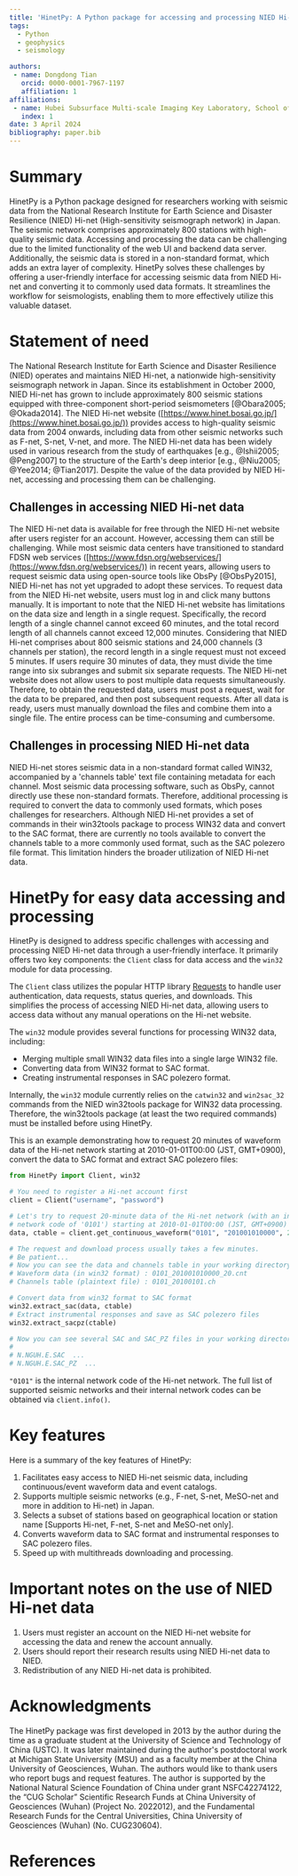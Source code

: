 ```yaml
---
title: 'HinetPy: A Python package for accessing and processing NIED Hi-net seismic data'
tags:
  - Python
  - geophysics
  - seismology

authors:
 - name: Dongdong Tian
   orcid: 0000-0001-7967-1197
   affiliation: 1
affiliations:
 - name: Hubei Subsurface Multi-scale Imaging Key Laboratory, School of Geophysics and Geomatics, China University of Geosciences, Wuhan 430074, China
   index: 1
date: 3 April 2024
bibliography: paper.bib
---
```


# Summary

HinetPy is a Python package designed for researchers working with seismic data from the
National Research Institute for Earth Science and Disaster Resilience (NIED) Hi-net
(High-sensitivity seismograph network) in Japan. The seismic network comprises approximately
800 stations with high-quality seismic data. Accessing and processing the data can be
challenging due to the limited functionality of the web UI and backend data server.
Additionally, the seismic data is stored in a non-standard format, which adds an extra
layer of complexity. HinetPy solves these challenges by offering a user-friendly interface
for accessing seismic data from NIED Hi-net and converting it to commonly used data
formats. It streamlines the workflow for seismologists, enabling them to more effectively
utilize this valuable dataset.

# Statement of need

The National Research Institute for Earth Science and Disaster Resilience (NIED) operates
and maintains NIED Hi-net, a nationwide high-sensitivity seismograph network in Japan.
Since its establishment in October 2000, NIED Hi-net has grown to include approximately
800 seismic stations equipped with three-component short-period seismometers [@Obara2005; @Okada2014].
The NIED Hi-net website ([https://www.hinet.bosai.go.jp/](https://www.hinet.bosai.go.jp/))
provides access to high-quality seismic data from 2004 onwards, including data from
other seismic networks such as F-net, S-net, V-net, and more. The NIED Hi-net data has
been widely used in various research from the study of earthquakes [e.g., @Ishii2005; @Peng2007]
to the structure of the Earth's deep interior [e.g., @Niu2005; @Yee2014; @Tian2017].
Despite the value of the data provided by NIED Hi-net, accessing and processing them can be challenging.

## Challenges in accessing NIED Hi-net data

The NIED Hi-net data is available for free through the NIED Hi-net website after users
register for an account. However, accessing them can still be challenging. While most seismic
data centers have transitioned to standard FDSN web services
([https://www.fdsn.org/webservices/](https://www.fdsn.org/webservices/)) in recent years,
allowing users to request seismic data using open-source tools like ObsPy [@ObsPy2015],
NIED Hi-net has not yet upgraded to adopt these services. To request data
from the NIED Hi-net website, users must log in and click many buttons manually.
It is important to note that the NIED Hi-net website has limitations on the data
size and length in a single request. Specifically, the record length of a single channel
cannot exceed 60 minutes, and the total record length of
all channels cannot exceed 12,000 minutes. Considering that NIED Hi-net comprises about 800 seismic
stations and 24,000 channels (3 channels per station), the record length in a single
request must not exceed 5 minutes. If users require 30 minutes of data, they must divide the
time range into six subranges and submit six separate requests. The NIED Hi-net website
does not allow users to post multiple data requests simultaneously. Therefore, to obtain
the requested data, users must post a request, wait for the data to be prepared, and then
post subsequent requests. After all data is ready, users must manually download the files
and combine them into a single file. The entire process can be time-consuming and cumbersome.

## Challenges in processing NIED Hi-net data

NIED Hi-net stores seismic data in a non-standard format called WIN32, accompanied by a
'channels table' text file containing metadata for each channel. Most seismic data processing
software, such as ObsPy, cannot directly use these non-standard formats. Therefore, additional
processing is required to convert the data to commonly used formats, which poses challenges
for researchers. Although NIED Hi-net provides a set of commands in their win32tools package
to process WIN32 data and convert to the SAC format, there are currently no tools available
to convert the channels table to a more commonly used format, such as the SAC polezero file format.
This limitation hinders the broader utilization of NIED Hi-net data.

# HinetPy for easy data accessing and processing

HinetPy is designed to address specific challenges with accessing and processing
NIED Hi-net data through a user-friendly interface. It primarily offers two key components:
the `Client` class for data access and the `win32` module for data processing.

The `Client` class utilizes the popular HTTP library [Requests](https://github.com/psf/requests)
to handle user authentication, data requests, status queries, and downloads. This simplifies
the process of accessing NIED Hi-net data, allowing users to access data without any
manual operations on the Hi-net website.

The `win32` module provides several functions for processing WIN32 data, including:

- Merging multiple small WIN32 data files into a single large WIN32 file.
- Converting data from WIN32 format to SAC format.
- Creating instrumental responses in SAC polezero format.

Internally, the `win32` module currently relies on the `catwin32` and `win2sac_32` commands
from the NIED win32tools package for WIN32 data processing. Therefore, the win32tools package
(at least the two required commands) must be installed before using HinetPy.

This is an example demonstrating how to request 20 minutes of waveform data of the Hi-net
network starting at 2010-01-01T00:00 (JST, GMT+0900), convert the data to SAC format
and extract SAC polezero files:
```python
from HinetPy import Client, win32

# You need to register a Hi-net account first
client = Client("username", "password")

# Let's try to request 20-minute data of the Hi-net network (with an internal
# network code of '0101') starting at 2010-01-01T00:00 (JST, GMT+0900)
data, ctable = client.get_continuous_waveform("0101", "201001010000", 20)

# The request and download process usually takes a few minutes.
# Be patient...
# Now you can see the data and channels table in your working directory
# Waveform data (in win32 format) : 0101_201001010000_20.cnt
# Channels table (plaintext file) : 0101_20100101.ch

# Convert data from win32 format to SAC format
win32.extract_sac(data, ctable)
# Extract instrumental responses and save as SAC polezero files
win32.extract_sacpz(ctable)

# Now you can see several SAC and SAC_PZ files in your working directory.
#
# N.NGUH.E.SAC  ...
# N.NGUH.E.SAC_PZ  ...
```

`"0101"` is the internal network code of the Hi-net network. The full list of supported
seismic networks and their internal network codes can be obtained via `client.info()`.

# Key features

Here is a summary of the key features of HinetPy:

1. Facilitates easy access to NIED Hi-net seismic data, including continuous/event waveform
   data and event catalogs.
2. Supports multiple seismic networks (e.g., F-net, S-net, MeSO-net and more in addition
   to Hi-net) in Japan.
3. Selects a subset of stations based on geographical location or station name [Supports
   Hi-net, F-net, S-net and MeSO-net only].
4. Converts waveform data to SAC format and instrumental responses to SAC polezero files.
5. Speed up with multithreads downloading and processing.

# Important notes on the use of NIED Hi-net data

1. Users must register an account on the NIED Hi-net website for accessing the data and
   renew the account annually.
2. Users should report their research results using NIED Hi-net data to NIED.
3. Redistribution of any NIED Hi-net data is prohibited.

# Acknowledgments

The HinetPy package was first developed in 2013 by the author during the time as a graduate
student at the University of Science and Technology of China (USTC). It was later maintained
during the author's postdoctoral work at Michigan State University (MSU) and as a faculty
member at the China University of Geosciences, Wuhan. The authors would like to thank
users who report bugs and request features. The author is supported by
the National Natural Science Foundation of China under grant NSFC42274122,
the “CUG Scholar” Scientific Research Funds at China University of Geosciences (Wuhan) (Project No. 2022012),
and the Fundamental Research Funds for the Central Universities, China University of Geosciences (Wuhan) (No. CUG230604).

# References
